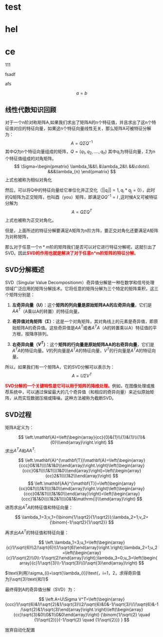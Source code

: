 # test

# hel

# ce


111 

 fsadf


  afs


$$a=b$$


## 线性代数知识回顾

对于一个n阶对称矩阵A,如果我们求出了矩阵A的n个特征值，并且求出了这n个特征值对应的特征向量，如果这n个特征向量线性无关，那么矩阵A可被特征分解为：
$$A = Q Σ Q^{-1}$$
其中$Q$为n个特征向量组成的矩阵，$Q = (q_{1},q_{2},….,q_{n})$ 其中$q_{i}$为特征向量，Σ为n个特征值组成的对角矩阵。
$$
\Sigma=\begin{pmatrix}
\lambda_1&&\\
&\lambda_2&\\
&&\cdots\\
&&&\lambda_{n} \end{pmatrix}
$$
上式也被称为相似对角化

然后，可以将Q中的特征向量给它单位化并正交化（$||q_{i}|| = 1,q_{i}*q_{j} = 0$），此时的Q矩阵为正交矩阵，也叫酉（you）矩阵，即满足$QQ^{-1}=I$ ,这时候A又可被特征分解为$$A = Q Σ Q^{T}$$
上式也被称为正交对角化。

但是，上面所述的特征分解要满足A矩阵为n阶方阵，要正交对角化还要满足A矩阵为对称矩阵，

那么对于任意一个$n*m$阶的矩阵我们是否可以对它进行特征分解呢，这就引出了SVD。因此<font color='red'><b>SVD的作用也就是解决了对于任意n*m阶矩阵的特征分解</b></font>。

## SVD分解概述

SVD（Singular Value Decompositionm）奇异值分解是一种在数学和信号处理领域广泛应用的矩阵分解技术。它将任意的矩阵分解为三个特定的矩阵乘积，这三个矩阵分别是：

1. **左奇异向量（U）**：这个**矩阵的列向量是原始矩阵AA的左奇异向量**，它们是$AA^T$（A乘以A的转置）的特征向量。

2. **奇异值对角矩阵（Σ）**：这是一个对角矩阵，其对角线上的元素是奇异值，即原始矩阵A的奇异值。这些奇异值是$AA^T$或者$A^TA$（A的转置乘以A）特征值的平方根，按降序排列。

3. **右奇异向量（$V^T$）**：这个**矩阵的行向量是原始矩阵AA的右奇异向量**，它们是$A^TA$的特征向量。$V$的列向量是$A^TA$的特征向量，$V^T$的行向量是$A^TA$的特征向量。

所以，如果我们有一个矩阵A，它的SVD分解可以表示为：
$$ A = UΣV^T $$

<font color='red'><b>SVD分解的一个关键特性是它可以用于矩阵的降维处理。</b></font>例如，在图像处理或推荐系统中，可以通过保留最大的几个奇异值（和相应的奇异向量）来近似原始矩阵，从而实现数据压缩或降噪。这种方法被称为截断SVD。

## SVD过程

矩阵A定义为：

$$
\left.\mathbf{A}=\left(\begin{array}{cc}{0}&{1}\\{1}&{1}\\{1}&{0}\\\end{array}\right.\right)
$$
求出$A^TA$和$AA^T$:

$$
\left.\mathbf{A}^{\mathbf{T}}\mathbf{A}=\left(\begin{array}{ccc}0&1&1\\\\1&1&0\\\end{array}\right.\right)\left(\begin{array}{ccc}0&1\\\\1&1\\\\1&0\\\end{array}\right)=\left(\begin{array}{cc}2&1\\\\1&2\\\end{array}\right)
$$
$$
\left.\mathbf{AA}^{\mathbf{T}}=\left(\begin{array}{cc}0&1\\\\1&1\\\\1&0\\\end{array}\right.\right)\left(\begin{array}{ccc}0&1&1\\\\1&1&0\\\end{array}\right)=\left(\begin{array}{ccc}1&1&0\\\\1&2&1\\\\0&1&\mathrm{i}\\\end{array}\right)
$$
进而求出$A^TA$的特征值和特征向量：

$$
\lambda_1=3;v_1={\binom{1/\sqrt2}{1/\sqrt2}};\lambda_2=1;v_2={\binom{-1/\sqrt2}{1/\sqrt2}}
$$

再求出$AA^T$的特征值和特征向量：

$$
\left.\lambda_1=3;u_1=\left(\begin{array}{c}1/\sqrt{6}\\2/\sqrt{6}\\1/\sqrt{6}\end{array}\right.\right);\lambda_2=1;u_2=\left(\begin{array}{c}1/\sqrt{2}\\0\\-1/\sqrt{2}\end{array}\right);\lambda_3=0;u_3=\left(\begin{array}{c}1/\sqrt{3}\\-1/\sqrt{3}\\1/\sqrt{3}\end{array}\right)
$$

$\text{利用}\sigma_{i}=\sqrt{\lambda_{i}}\text{，i=1，2，求得奇异值为}\sqrt{3}\text{和1}$

最终得到A的奇异值分解（SVD）为：

$$
\left.A=U\Sigma V^T=\left(\begin{array}{ccc}1/\sqrt{6}&1/\sqrt{2}&1/\sqrt{3}\\2/\sqrt{6}&0&-1/\sqrt{3}\\1/\sqrt{6}&-1/\sqrt{2}&1/\sqrt{3}\end{array}\right.\right)\left(\begin{array}{cc}\sqrt{3}&0\\0&1\\0&0\end{array}\right) {\binom{1/\sqrt{2} \quad {1/\sqrt{2}}}{-1/\sqrt{2} \quad {1/\sqrt{2}}} }
$$


放弃自动化配置